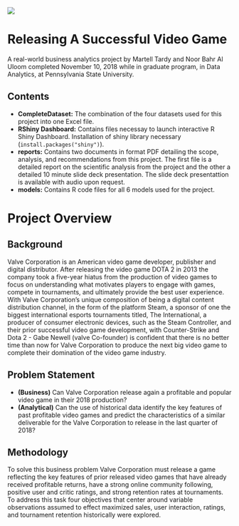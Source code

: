 ![](https://github.com/martell-n-tardy/R/blob/main/Analytics%20for%20Business/Valve%20Corporation%20Logo.png)
# Releasing A Successful Video Game #
A real-world business analytics project by Martell Tardy and Noor Bahr Al Uloom completed November 10, 2018 while in graduate program, in Data Analytics, at Pennsylvania State University. 

## Contents ##
* **CompleteDataset:** The combination of the four datasets used for this project into one Excel file.
* **RShiny Dashboard:** Contains files necessay to launch interactive R Shiny Dashboard. Installation of shiny library necessary (`install.packages("shiny")`).
* **reports:** Contains two documents in format PDF detailing the scope, analysis, and recommendations from this project. The first file is a detailed report on the scientific analysis from the project and the other a detailed 10 minute slide deck presentation. The slide deck presentattion is available with audio upon request.
* **models:** Contains R code files for all 6 models used for the project.

# Project Overview #
## Background ##
Valve Corporation is an American video game developer, publisher and digital distributor.  After releasing the video game DOTA 2 in 2013 the company took a five-year hiatus from the production of video games to focus on understanding what motivates players to engage with games, compete in tournaments, and ultimately provide the best user experience.  With Valve Corporation’s unique composition of being a digital content distribution channel, in the form of the platform Steam, a sponsor of one the biggest international esports tournaments titled, The International, a producer of consumer electronic devices, such as the Steam Controller, and their prior successful video game development, with Counter-Strike and Dota 2 - Gabe Newell (valve Co-founder) is confident that there is no better time than now for Valve Corporation to produce the next big video game to complete their domination of the video game industry.

## Problem Statement ##
* **(Business)** Can Valve Corporation release again a profitable and popular video game in their 2018 production? 
* **(Analytical)** Can the use of historical data identify the key features of past profitable video games and predict the characteristics of a similar deliverable for the Valve Corporation to release in the last quarter of 2018?

## Methodology ##
To solve this business problem Valve Corporation must release a game reflecting the key features of prior released video games that have already received profitable returns, have a strong online community following, positive user and critic ratings, and strong retention rates at tournaments. To address this task four objectives that center around variable observations assumed to effect maximized sales, user interaction, ratings, and tournament retention historically were explored. 
